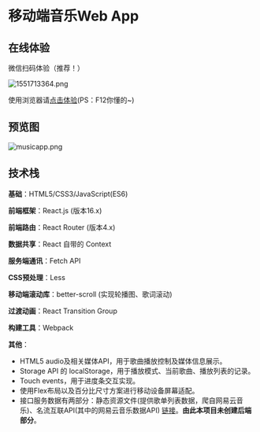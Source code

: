 # 移动端音乐Web App

## 在线体验

微信扫码体验（推荐！）

![1551713364.png](https://i.loli.net/2019/03/04/5c7d44f9463ad.png)

使用浏览器请[点击体验](https://qaqmmttyyy.github.io/react_music_app/)(PS：F12你懂的~)

## 预览图
![musicapp.png](https://i.loli.net/2019/03/02/5c7a6ecdbd69c.png)


## 技术栈

**基础**：HTML5/CSS3/JavaScript(ES6)

**前端框架**：React.js (版本16.x)

**前端路由**：React Router (版本4.x)

**数据共享**：React 自带的 Context

**服务端通讯**：Fetch API

**CSS预处理**：Less

**移动端滚动库**：better-scroll (实现轮播图、歌词滚动)

**过渡动画**：React Transition Group

**构建工具**：Webpack

**其他**：

- HTML5 audio及相关媒体API，用于歌曲播放控制及媒体信息展示。
- Storage API 的 localStorage，用于播放模式、当前歌曲、播放列表的记录。
- Touch events，用于进度条交互实现。
- 使用Flex布局以及百分比尺寸方案进行移动设备屏幕适配。
- 接口服务数据有两部分：静态资源文件(提供歌单列表数据，爬自网易云音乐)、名流互联API(其中的网易云音乐数据API) [链接](https://api.mlwei.com/)。**由此本项目未创建后端部分**。
